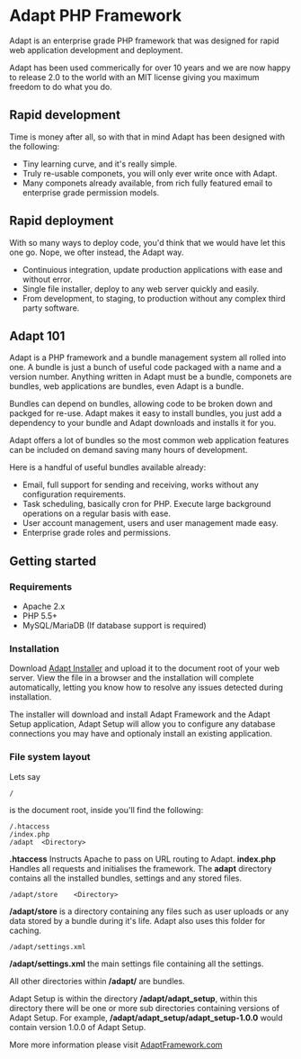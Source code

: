 # Adapt PHP Framework
Adapt is an enterprise grade PHP framework that was designed for rapid web application development and deployment.

Adapt has been used commerically for over 10 years and we are now happy to release 2.0 to the world with an MIT license giving you maximum freedom to do what you do.

## Rapid development
Time is money after all, so with that in mind Adapt has been designed with the following:
* Tiny learning curve, and it's really simple.
* Truly re-usable componets, you will only ever write once with Adapt.
* Many componets already available, from rich fully featured email to enterprise grade permission models.

## Rapid deployment
With so many ways to deploy code, you'd think that we would have let this one go. Nope, we ofter instead, the Adapt way.
* Continuious integration, update production applications with ease and without error.
* Single file installer, deploy to any web server quickly and easily.
* From development, to staging, to production without any complex third party software.

## Adapt 101
Adapt is a PHP framework and a bundle management system all rolled into one. A bundle is just a bunch of useful code packaged with a name and a version number.  Anything written in Adapt must be a bundle, componets are bundles, web applications are bundles, even Adapt is a bundle.

Bundles can depend on bundles, allowing code to be broken down and packged for re-use.  Adapt makes it easy to install bundles, you just add a dependency to your bundle and Adapt downloads and installs it for you.

Adapt offers a lot of bundles so the most common web application features can be included on demand saving many hours of development.

Here is a handful of useful bundles available already:
* Email, full support for sending and receiving, works without any configuration requirements.
* Task scheduling, basically cron for PHP.  Execute large background operations on a regular basis with ease.
* User account management, users and user management made easy.
* Enterprise grade roles and permissions.

## Getting started
### Requirements
* Apache 2.x
* PHP 5.5+
* MySQL/MariaDB (If database support is required)

### Installation
Download [Adapt Installer](https://raw.githubusercontent.com/mbruton/adapt_installer/master/install.php) and upload it to the document root of your web server.  View the file in a browser and the installation will complete automatically, letting you know how to resolve any issues detected during installation.

The installer will download and install Adapt Framework and the Adapt Setup application, Adapt Setup will allow you to configure any database connections you may have and optionaly install an existing application.

### File system layout
Lets say
```
/
```
is the document root, inside you'll find the following:
```
/.htaccess
/index.php
/adapt  <Directory>
```
**.htaccess** Instructs Apache to pass on URL routing to Adapt. **index.php** Handles all requests and initialises the framework. The **adapt** directory contains all the installed bundles, settings and any stored files. 

```
/adapt/store    <Directory>
```

**/adapt/store** is a directory containing any files such as user uploads or any data stored by a bundle during it's life.  Adapt also uses this folder for caching.

```
/adapt/settings.xml
```

**/adapt/settings.xml** the main settings file containing all the settings.

All other directories within **/adapt/** are bundles.

Adapt Setup is within the directory **/adapt/adapt_setup**, within this directory there will be one or more sub directories containing versions of Adapt Setup. For example, **/adapt/adapt_setup/adapt_setup-1.0.0** would contain version 1.0.0 of Adapt Setup.

More more information please visit [AdaptFramework.com](http://www.adaptframework.com)

